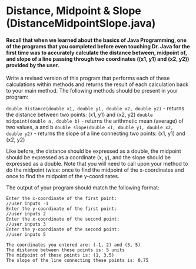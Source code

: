 # Distance, Midpoint & Slope (DistanceMidpointSlope.java)

#### Recall that when we learned about the basics of Java Programming, one of the programs that you completed before even touching Dr. Java for the first time was to accurately calculate the distance between, midpoint of, and slope of a line passing through two coordinates ((x1, y1) and (x2, y2)) provided by the user.

Write a revised version of this program that performs each of these calculations within methods and returns the result of each calculation back to your main method. The following methods should be present in your program:

`double distance(double x1, double y1, double x2, double y2)` - returns the distance between two points: (x1, y1) and (x2, y2)
`double midpoint(double a, double b)` - returns the arithmetic mean (average) of two values, a and b
`double slope(double x1, double y1, double x2, double y2)` - returns the slope of a line connecting two points: (x1, y1) and (x2, y2)

Like before, the distance should be expressed as a double, the midpoint should be expressed as a coordinate (x, y), and the slope should be expressed as a double. Note that you will need to call upon your method to do the midpoint twice: once to find the midpoint of the x-coordinates and once to find the midpoint of the y-coordinates.

The output of your program should match the following format:
```
Enter the x-coordinate of the first point:
//user inputs -1 
Enter the y-coordinate of the first point: 
//user inputs 2
Enter the x-coordinate of the second point: 
//user inputs 3
Enter the y-coordinate of the second point:
//user inputs 5

The coordinates you entered are: (-1, 2) and (3, 5)
The distance between these points is: 5 units
The midpoint of these points is: (1, 3.5)
The slope of the line connecting these points is: 0.75
```